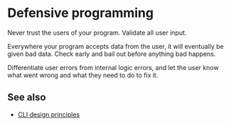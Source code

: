 # Defensive programming

Never trust the users of your program. Validate all user input.

Everywhere your program accepts data from the user, it will eventually be given bad data. Check early and bail out before anything bad happens.

Differentiate user errors from internal logic errors, and let the user know what went wrong and what they need to do to fix it. 

## See also

- [CLI design principles](/standards/ui/cli/principles)
